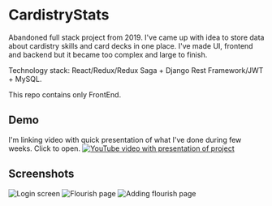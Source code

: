# CardistryStats

Abandoned full stack project from 2019. I've came up with idea to store data about cardistry skills and card decks in one place. I've made UI, frontend and backend but it became too complex and large to finish.

Technology stack: React/Redux/Redux Saga + Django Rest Framework/JWT + MySQL.

This repo contains only FrontEnd.

## Demo
I'm linking video with quick presentation of what I've done during few weeks. Click to open.
[![YouTube video with presentation of project](https://img.youtube.com/vi/SYCXDZxXfq8/maxresdefault.jpg)](https://www.youtube.com/watch?v=SYCXDZxXfq8)

## Screenshots
![Login screen](https://img.youtube.com/vi/SYCXDZxXfq8/maxres1.jpg)
![Flourish page](https://lh3.googleusercontent.com/u/0/d/16oCh9F1GTBfVBIsNKxgVlcWKS3c2Q2k8=w2560-h947-iv2)
![Adding flourish page](https://lh3.googleusercontent.com/u/0/d/18cfqqdAKthtUBiFfX3xMd-fiq2ZX57Ij=w1897-h947-iv2)
